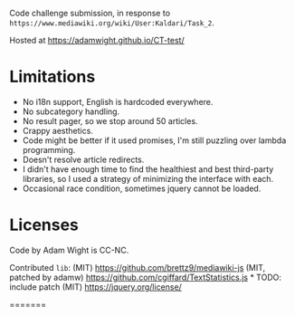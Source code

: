 Code challenge submission, in response to `https://www.mediawiki.org/wiki/User:Kaldari/Task_2`.

Hosted at https://adamwight.github.io/CT-test/

Limitations
===========
* No i18n support, English is hardcoded everywhere.
* No subcategory handling.
* No result pager, so we stop around 50 articles.
* Crappy aesthetics.
* Code might be better if it used promises, I'm still puzzling over lambda programming.
* Doesn't resolve article redirects.
* I didn't have enough time to find the healthiest and best third-party
  libraries, so I used a strategy of minimizing the interface with each.
* Occasional race condition, sometimes jquery cannot be loaded.


Licenses
========

Code by Adam Wight is CC-NC.

Contributed `lib`:
(MIT) https://github.com/brettz9/mediawiki-js
(MIT, patched by adamw) https://github.com/cgiffard/TextStatistics.js
	* TODO: include patch
(MIT) https://jquery.org/license/

=======
